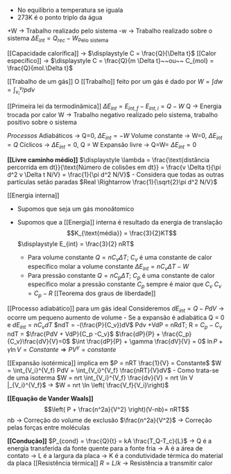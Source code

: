 - No equilibrio a temperatura se iguala
- 273K é o ponto triplo da água


+W -> Trabalho realizado pelo sistema
-w -> Trabalho realizado sobre o sistema
  $\Delta E_{int} = Q_{rec}- W_{\text{Pelo sistema}}$

[[Capacidade calorífica]] -> $\displaystyle C = \frac{Q}{\Delta t}$
[[Calor específico]] -> $\displaystyle C = \frac{Q}{m \Delta t}~~ou~~ C_{mol} = \frac{Q}{mol.\Delta t}$

[[Trabalho de um gás]]
O [[Trabalho]] feito por um gás é dado por
$\displaystyle W = \int dw = \int_{v_i}^{v_f} pdv$

[[Primeira lei da termodinâmica]]
	$\Delta E_{int} = E_{int,f} -E_{int,i}= Q-W$
	Q -> Energia trocada por calor
	W -> Trabalho negativo realizado pelo sistema, trabalho positivo sobre o sistema


*Processos*
	Adiabáticos -> Q=0, $\Delta E_{int} = -W$
	Volume constante -> W=0, $\Delta E_{int} = Q$
	Cíclicos -> $\Delta E_{int} =0$, Q = W
	Expansão livre -> Q=W= $\Delta E_{int}=0$


**[[Livre caminho médio]]**
	$\displaystyle \lambda = \frac{\text{distância percorrida em dt}}{\text{Número de colisões em dt}} = \frac{v \Delta t}{\pi d^2 v \Delta t N/V} = \frac{1}{\pi d^2 N/V}$ 
	- Considera que todas as outras partículas setão paradas
	$Real \Rightarrow \frac{1}{\sqrt{2}\pi d^2 N/V}$ 

[[Energia interna]]
 - Supomos que seja um gás monoâtomico
 - Supomos que a [[Energia]] interna é resultado da energia de translação
	 $$K_{\text{média}} = \frac{3}{2}KT$$
	$\displaystyle E_{int} = \frac{3}{2} nRT$
	
	- Para volume constante
	$Q = nC_v \Delta T$; $C_v$ é uma constante de calor específico molar a volume constante
	$\Delta E_{int} = nC_v \Delta T -W$
	- Para pressão constante
	$Q = nC_p \Delta T$; $C_p$ é uma constante de calor específico molar a pressão constante $C_p$ sempre é maior que $C_v$ 
	$C_v = C_p -R$
	[[Teorema dos graus de liberdade]]

[[Processo adiabático]] para um gás ideal
	Consideremos
	$d E_{int} = Q -PdV$ -> ocorre um pequeno aumento de volume
	- Se a expansão é adiabática
	Q = 0  e $dE_{int} = nC_vdT$
	$ndT = -(\frac{P}{C_v})dV$
	Pdv +VdP = nRdT; R = $C_p -C_v$
	ndT = $\frac{PdV + VdP}{C_p -C_v}$
	$\frac{dP}{P} + \frac{C_p}{C_v}\frac{dV}{V}=0$
	$\int \frac{dP}{P} + \gamma \frac{dV}{V} = 0$
	$\ln P + \gamma \ln V = Constante \Rightarrow P V^\gamma = constante$

[[Expansão isotérmica]]
	implica em $P = nRT \frac{1}{V} = Constante$
	$W = \int_{V_i}^{V_f} PdV = \int_{V_i}^{V_f} \frac{nRT}{V}dV$
	- Como trata-se de uma isoterma
	$W = nrt \int_{V_i}^{V_f} \frac{dv}{V} = nrt \ln V |_{V_i}^{V_f}$ -> $W = nrt \ln \left( \frac{V_f}{V_i}\right)$ 


**[[Equação de Vander Waals]]**
$$\left( P + \frac{n^2a}{V^2} \right)(V-nb)= nRT$$
nb -> Correção do volume de exclusão
$\frac{n^2a}{V^2}$ -> Correção pelas forças entre moléculas

**[[Condução]]**
	$P_{cond} = \frac{Q}{t} = kA \frac{T_Q-T_c}{L}$
	-> Q é a energia transferida da fonte quente para a fonte fria
	-> A é a área de contato
	-> L é a largura da placa
	-> K é a condutividade térmica do material da placa
[[Resistência térmica]]
	$R = L/k$ -> Resistência a transmitir calor